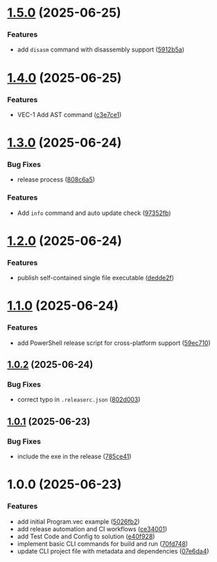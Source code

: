 # [1.5.0](https://github.com/DuncanMcPherson/vectra-cli/compare/v1.4.0...v1.5.0) (2025-06-25)


### Features

* add `disasm` command with disassembly support ([5912b5a](https://github.com/DuncanMcPherson/vectra-cli/commit/5912b5a4e8bb5a00a72a954c88f990416c73bc26))

# [1.4.0](https://github.com/DuncanMcPherson/vectra-cli/compare/v1.3.0...v1.4.0) (2025-06-25)


### Features

* VEC-1 Add AST command ([c3e7ce1](https://github.com/DuncanMcPherson/vectra-cli/commit/c3e7ce1ce4ab6151d11318434fe0e9cb2c78e910))

# [1.3.0](https://github.com/DuncanMcPherson/vectra-cli/compare/v1.2.0...v1.3.0) (2025-06-24)


### Bug Fixes

* release process ([808c6a5](https://github.com/DuncanMcPherson/vectra-cli/commit/808c6a5ab622f222c1797ca9d56bf1d17ef45060))


### Features

* Add `info` command and auto update check ([97352fb](https://github.com/DuncanMcPherson/vectra-cli/commit/97352fb0e0324ccea344ea34b368c479fadcd028))

# [1.2.0](https://github.com/DuncanMcPherson/vectra-cli/compare/v1.1.0...v1.2.0) (2025-06-24)


### Features

* publish self-contained single file executable ([dedde2f](https://github.com/DuncanMcPherson/vectra-cli/commit/dedde2f121813c97bbe3c03cb30a4755fddf06e4))

# [1.1.0](https://github.com/DuncanMcPherson/vectra-cli/compare/v1.0.2...v1.1.0) (2025-06-24)


### Features

* add PowerShell release script for cross-platform support ([59ec710](https://github.com/DuncanMcPherson/vectra-cli/commit/59ec710d99dfa5eabe281f526e6e072df8a47cab))

## [1.0.2](https://github.com/DuncanMcPherson/vectra-cli/compare/v1.0.1...v1.0.2) (2025-06-24)


### Bug Fixes

* correct typo in `.releaserc.json` ([802d003](https://github.com/DuncanMcPherson/vectra-cli/commit/802d0032e60f2d72200e1565c81316fd671650ec))

## [1.0.1](https://github.com/DuncanMcPherson/vectra-cli/compare/v1.0.0...v1.0.1) (2025-06-23)


### Bug Fixes

* include the exe in the release ([785ce41](https://github.com/DuncanMcPherson/vectra-cli/commit/785ce41547e8207f81bff0928159c16178642274))

# 1.0.0 (2025-06-23)


### Features

* add initial Program.vec example ([5026fb2](https://github.com/DuncanMcPherson/vectra-cli/commit/5026fb259f02e735212d9784e434e49f8c5cbe5c))
* add release automation and CI workflows ([ce34001](https://github.com/DuncanMcPherson/vectra-cli/commit/ce34001fc6798a0e0896a603fe5841be6adc4ef6))
* add Test Code and Config to solution ([e40f928](https://github.com/DuncanMcPherson/vectra-cli/commit/e40f928b8ca3ce9397693889ab3cff30b9840da1))
* implement basic CLI commands for build and run ([70fd748](https://github.com/DuncanMcPherson/vectra-cli/commit/70fd7488a0623c62c640672213125c301769fadc))
* update CLI project file with metadata and dependencies ([07e6da4](https://github.com/DuncanMcPherson/vectra-cli/commit/07e6da448c89c91f75fd177698543235ef7729be))
